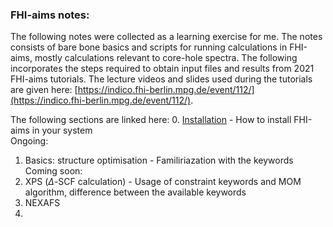 ### FHI-aims notes:

The following notes were collected as a learning exercise for me. The notes consists of bare bone basics and scripts for running calculations in FHI-aims, mostly calculations relevant to core-hole spectra. 
The following incorporates the steps required to obtain input files and results from 2021 FHI-aims tutorials. The lecture videos and slides used during the tutorials are given here: [https://indico.fhi-berlin.mpg.de/event/112/](https://indico.fhi-berlin.mpg.de/event/112/).


The following sections are linked here:
0. [Installation](https://github.com/susmita-tripathy/fhi-aims_notes/blob/35405ab50be886dcdee8f4e8a8687f5e51930c9f/Installation/index.md) - How to install FHI-aims in your system <br/>
Ongoing:
1. Basics: structure optimisation - Familiriazation with the keywords <br/>
Coming soon:
2. XPS ($\Delta$-SCF calculation) - Usage of constraint keywords and MOM algorithm, difference between the available keywords
3. NEXAFS 
4. 
